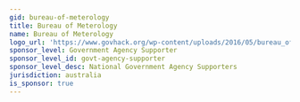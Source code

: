 ```yaml
---
gid: bureau-of-meterology
title: Bureau of Meterology
name: Bureau of Meterology
logo_url: 'https://www.govhack.org/wp-content/uploads/2016/05/bureau_of_meteorology.png'
sponsor_level: Government Agency Supporter
sponsor_level_id: govt-agency-supporter
sponsor_level_desc: National Government Agency Supporters
jurisdiction: australia
is_sponsor: true
---
```

